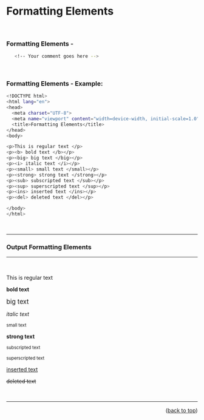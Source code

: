 <a name="topage"></a>

# Formatting Elements

<br/>

### Formatting Elements - 

  ```sh
     <!-- Your comment goes here -->
  ```

<br/>

### Formatting Elements - Example:
  ```sh
<!DOCTYPE html>
<html lang="en">
  <head>
    <meta charset="UTF-8">
    <meta name="viewport" content="width=device-width, initial-scale=1.0">
    <title>Formatting Elements</title>
  </head>
  <body>

  <p>This is regular text </p>
  <p><b> bold text </b></p>
  <p><big> big text </big></p>
  <p><i> italic text </i></p>
  <p><small> small text </small></p>
  <p><strong> strong text </strong></p>
  <p><sub> subscripted text </sub></p>
  <p><sup> superscripted text </sup></p>
  <p><ins> inserted text </ins></p>
  <p><del> deleted text </del></p>

  </body>
</html>
  ```

<br/>

----

### Output Formatting Elements

----

<br/>
  <p>This is regular text </p>
  <p><b> bold text </b></p>
  <p><big> big text </big></p>
  <p><i> italic text </i></p>
  <p><small> small text </small></p>
  <p><strong> strong text </strong></p>
  <p><sub> subscripted text </sub></p>
  <p><sup> superscripted text </sup></p>
  <p><ins> inserted text </ins></p>
  <p><del> deleted text </del></p>


<br/>

---

<p align="right">(<a href="#topage">back to top</a>)</p>

<br/>
<br/>